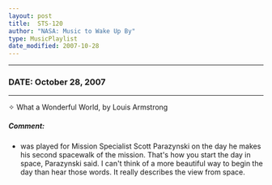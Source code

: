 ```yaml
---
layout: post
title:  STS-120
author: "NASA: Music to Wake Up By"
type: MusicPlaylist
date_modified: 2007-10-28
---
```


----
### DATE: October 28, 2007
----
✧ What a Wonderful World, by Louis Armstrong

##### Comment:
* was played for Mission Specialist Scott Parazynski on the day he makes his second spacewalk of the mission. That's how you start the day in space, Parazynski said. I can't think of a more beautiful way to begin the day than hear those words. It really describes the view from space.
